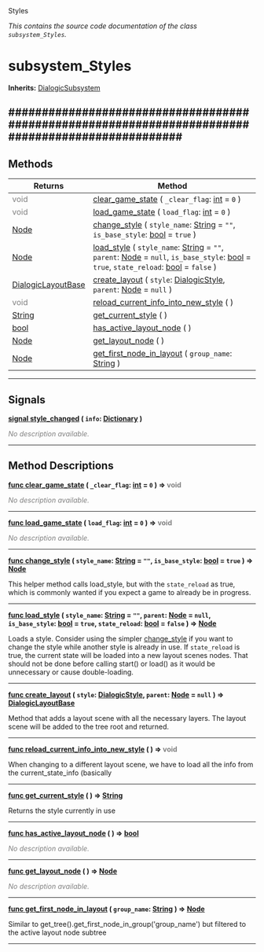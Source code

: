 
<div class="header-banner purple">
<div class="header-label purple">Styles</div>
</div>

*This contains the source code documentation of the class `subsystem_Styles`.*
        
# subsystem_Styles
**Inherits:** [DialogicSubsystem](class_dialogicsubsystem.md)

##################################################################################################
--- 

## Methods
Returns | Method 
--- | --- 
<span style = "color: gray">void</span> | [<span class="hljs-title">clear_game_state</span>](#method-clear_game_state) ( `_clear_flag`: [int](https://docs.godotengine.org/en/latest/classes/class_int.html#class-int) = `0` ) 
<span style = "color: gray">void</span> | [<span class="hljs-title">load_game_state</span>](#method-load_game_state) ( `load_flag`: [int](https://docs.godotengine.org/en/latest/classes/class_int.html#class-int) = `0` ) 
<span class="hljs-attribute">[Node](https://docs.godotengine.org/en/latest/classes/class_node.html#class-node)</span> | [<span class="hljs-title">change_style</span>](#method-change_style) ( `style_name`: [String](https://docs.godotengine.org/en/latest/classes/class_string.html#class-string) = `""`, `is_base_style`: [bool](https://docs.godotengine.org/en/latest/classes/class_bool.html#class-bool) = `true` ) 
<span class="hljs-attribute">[Node](https://docs.godotengine.org/en/latest/classes/class_node.html#class-node)</span> | [<span class="hljs-title">load_style</span>](#method-load_style) ( `style_name`: [String](https://docs.godotengine.org/en/latest/classes/class_string.html#class-string) = `""`, `parent`: [Node](https://docs.godotengine.org/en/latest/classes/class_node.html#class-node) = `null`, `is_base_style`: [bool](https://docs.godotengine.org/en/latest/classes/class_bool.html#class-bool) = `true`, `state_reload`: [bool](https://docs.godotengine.org/en/latest/classes/class_bool.html#class-bool) = `false` ) 
<span class="hljs-attribute">[DialogicLayoutBase](class_dialogiclayoutbase.md)</span> | [<span class="hljs-title">create_layout</span>](#method-create_layout) ( `style`: [DialogicStyle](class_dialogicstyle.md), `parent`: [Node](https://docs.godotengine.org/en/latest/classes/class_node.html#class-node) = `null` ) 
<span style = "color: gray">void</span> | [<span class="hljs-title">reload_current_info_into_new_style</span>](#method-reload_current_info_into_new_style) ( ) 
<span class="hljs-attribute">[String](https://docs.godotengine.org/en/latest/classes/class_string.html#class-string)</span> | [<span class="hljs-title">get_current_style</span>](#method-get_current_style) ( ) 
<span class="hljs-attribute">[bool](https://docs.godotengine.org/en/latest/classes/class_bool.html#class-bool)</span> | [<span class="hljs-title">has_active_layout_node</span>](#method-has_active_layout_node) ( ) 
<span class="hljs-attribute">[Node](https://docs.godotengine.org/en/latest/classes/class_node.html#class-node)</span> | [<span class="hljs-title">get_layout_node</span>](#method-get_layout_node) ( ) 
<span class="hljs-attribute">[Node](https://docs.godotengine.org/en/latest/classes/class_node.html#class-node)</span> | [<span class="hljs-title">get_first_node_in_layout</span>](#method-get_first_node_in_layout) ( `group_name`: [String](https://docs.godotengine.org/en/latest/classes/class_string.html#class-string) ) 
--- 

## Signals


<a class="header" id="signal-style_changed" href="#signal-style_changed">**<span class="hljs-attribute">signal</span> [<span class="hljs-title">style_changed</span>](#signal-style_changed) ( `info`: [Dictionary](https://docs.godotengine.org/en/latest/classes/class_dictionary.html#class-dictionary) )** </a>



 <span style = "color: gray">*No description available.*</span> 

---

## Method Descriptions



<a class="header" id="method-clear_game_state" href="#method-clear_game_state">**<span class="hljs-attribute">func</span> [<span class="hljs-title">clear_game_state</span>](#method-clear_game_state) ( `_clear_flag`: [int](https://docs.godotengine.org/en/latest/classes/class_int.html#class-int) = `0` )</a>  ⇒ <span style = "color: gray">void</span>** 



 <span style = "color: gray">*No description available.*</span> 

---



<a class="header" id="method-load_game_state" href="#method-load_game_state">**<span class="hljs-attribute">func</span> [<span class="hljs-title">load_game_state</span>](#method-load_game_state) ( `load_flag`: [int](https://docs.godotengine.org/en/latest/classes/class_int.html#class-int) = `0` )</a>  ⇒ <span style = "color: gray">void</span>** 



 <span style = "color: gray">*No description available.*</span> 

---



<a class="header" id="method-change_style" href="#method-change_style">**<span class="hljs-attribute">func</span> [<span class="hljs-title">change_style</span>](#method-change_style) ( `style_name`: [String](https://docs.godotengine.org/en/latest/classes/class_string.html#class-string) = `""`, `is_base_style`: [bool](https://docs.godotengine.org/en/latest/classes/class_bool.html#class-bool) = `true` )</a>  ⇒ <span class="hljs-attribute">[Node](https://docs.godotengine.org/en/latest/classes/class_node.html#class-node)</span>** 



This helper method calls load_style, but with the `state_reload` as true, which is commonly wanted if you expect a game to already be in progress.

---



<a class="header" id="method-load_style" href="#method-load_style">**<span class="hljs-attribute">func</span> [<span class="hljs-title">load_style</span>](#method-load_style) ( `style_name`: [String](https://docs.godotengine.org/en/latest/classes/class_string.html#class-string) = `""`, `parent`: [Node](https://docs.godotengine.org/en/latest/classes/class_node.html#class-node) = `null`, `is_base_style`: [bool](https://docs.godotengine.org/en/latest/classes/class_bool.html#class-bool) = `true`, `state_reload`: [bool](https://docs.godotengine.org/en/latest/classes/class_bool.html#class-bool) = `false` )</a>  ⇒ <span class="hljs-attribute">[Node](https://docs.godotengine.org/en/latest/classes/class_node.html#class-node)</span>** 



Loads a style. Consider using the simpler [change_style](#property-change_style) if you want to change the style while another style is already in use. 
 If `state_reload` is true, the current state will be loaded into a new layout scenes nodes. That should not be done before calling start() or load() as it would be unnecessary or cause double-loading.

---



<a class="header" id="method-create_layout" href="#method-create_layout">**<span class="hljs-attribute">func</span> [<span class="hljs-title">create_layout</span>](#method-create_layout) ( `style`: [DialogicStyle](class_dialogicstyle.md), `parent`: [Node](https://docs.godotengine.org/en/latest/classes/class_node.html#class-node) = `null` )</a>  ⇒ <span class="hljs-attribute">[DialogicLayoutBase](class_dialogiclayoutbase.md)</span>** 



Method that adds a layout scene with all the necessary layers. The layout scene will be added to the tree root and returned.

---



<a class="header" id="method-reload_current_info_into_new_style" href="#method-reload_current_info_into_new_style">**<span class="hljs-attribute">func</span> [<span class="hljs-title">reload_current_info_into_new_style</span>](#method-reload_current_info_into_new_style) ( )</a>  ⇒ <span style = "color: gray">void</span>** 



When changing to a different layout scene, we have to load all the info from the current_state_info (basically

---



<a class="header" id="method-get_current_style" href="#method-get_current_style">**<span class="hljs-attribute">func</span> [<span class="hljs-title">get_current_style</span>](#method-get_current_style) ( )</a>  ⇒ <span class="hljs-attribute">[String](https://docs.godotengine.org/en/latest/classes/class_string.html#class-string)</span>** 



Returns the style currently in use

---



<a class="header" id="method-has_active_layout_node" href="#method-has_active_layout_node">**<span class="hljs-attribute">func</span> [<span class="hljs-title">has_active_layout_node</span>](#method-has_active_layout_node) ( )</a>  ⇒ <span class="hljs-attribute">[bool](https://docs.godotengine.org/en/latest/classes/class_bool.html#class-bool)</span>** 



 <span style = "color: gray">*No description available.*</span> 

---



<a class="header" id="method-get_layout_node" href="#method-get_layout_node">**<span class="hljs-attribute">func</span> [<span class="hljs-title">get_layout_node</span>](#method-get_layout_node) ( )</a>  ⇒ <span class="hljs-attribute">[Node](https://docs.godotengine.org/en/latest/classes/class_node.html#class-node)</span>** 



 <span style = "color: gray">*No description available.*</span> 

---



<a class="header" id="method-get_first_node_in_layout" href="#method-get_first_node_in_layout">**<span class="hljs-attribute">func</span> [<span class="hljs-title">get_first_node_in_layout</span>](#method-get_first_node_in_layout) ( `group_name`: [String](https://docs.godotengine.org/en/latest/classes/class_string.html#class-string) )</a>  ⇒ <span class="hljs-attribute">[Node](https://docs.godotengine.org/en/latest/classes/class_node.html#class-node)</span>** 



Similar to get_tree().get_first_node_in_group('group_name') but filtered to the active layout node subtree

---

